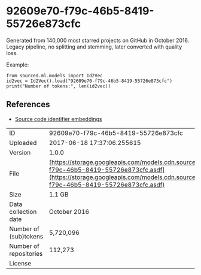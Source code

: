 # 92609e70-f79c-46b5-8419-55726e873cfc

Generated from 140,000 most starred projects on GitHub in October 2016. Legacy pipeline, no splitting and stemming, later converted with quality loss.

Example:

```text
from sourced.ml.models import Id2Vec
id2vec = Id2Vec().load("92609e70-f79c-46b5-8419-55726e873cfc")
print("Number of tokens:", len(id2vec))
```

## References

* [Source code identifier embeddings](https://blog.sourced.tech/post/id2vec/)

|  |  |
| :--- | :--- |
| ID | 92609e70-f79c-46b5-8419-55726e873cfc |
| Uploaded | 2017-06-18 17:37:06.255615 |
| Version | 1.0.0 |
| File | [https://storage.googleapis.com/models.cdn.sourced.tech/models%2Fid2vec%2F92609e70-f79c-46b5-8419-55726e873cfc.asdf](https://storage.googleapis.com/models.cdn.sourced.tech/models%2Fid2vec%2F92609e70-f79c-46b5-8419-55726e873cfc.asdf) |
| Size | 1.1 GB |
| Data collection date | October 2016 |
| Number of \(sub\)tokens | 5,720,096 |
| Number of repositories | 112,273 |
| License |  |

